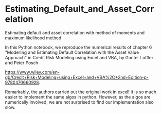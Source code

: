 # Estimating_Default_and_Asset_Correlation
Estimating default and asset correlation with method of moments and maximum likelihood method

In this Python notebook, we reproduce the numerical results of chapter 6 "Modelling and Estimating Default Correlation with the Asset Value Approach" in Credit Risk Modeling using Excel and VBA, by Gunter Loffler and Peter Posch

https://www.wiley.com/en-gb/Credit+Risk+Modeling+using+Excel+and+VBA%2C+2nd+Edition-p-9780470660928.

Remarkably, the authors carried out the original work in excel! It is so much easier to implement the same algos in python. However, as the algos are numerically involved, we are not surprised to find our implementation also slow.
